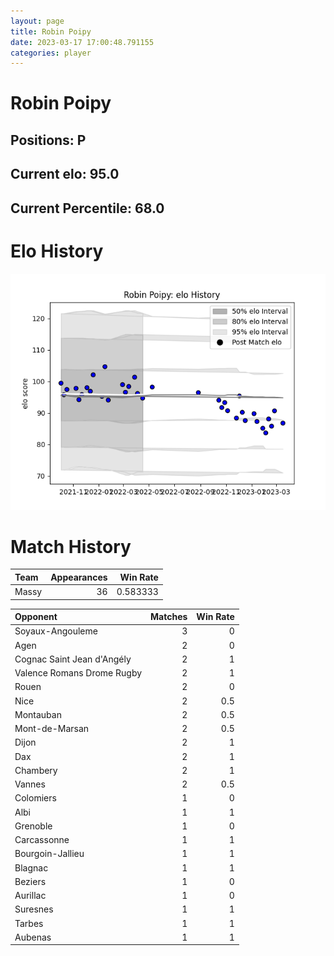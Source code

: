 ```yaml
---  
layout: page  
title: Robin Poipy  
date: 2023-03-17 17:00:48.791155  
categories: player  
---
```

# Robin Poipy

## Positions: P

## Current elo: 95.0

## Current Percentile: 68.0

# Elo History


![elo history](history_RobinPoipy.png)
# Match History


| Team   |   Appearances |   Win Rate |
|:-------|--------------:|-----------:|
| Massy  |            36 |   0.583333 |

| Opponent                   |   Matches |   Win Rate |
|:---------------------------|----------:|-----------:|
| Soyaux-Angouleme           |         3 |        0   |
| Agen                       |         2 |        0   |
| Cognac Saint Jean d'Angély |         2 |        1   |
| Valence Romans Drome Rugby |         2 |        1   |
| Rouen                      |         2 |        0   |
| Nice                       |         2 |        0.5 |
| Montauban                  |         2 |        0.5 |
| Mont-de-Marsan             |         2 |        0.5 |
| Dijon                      |         2 |        1   |
| Dax                        |         2 |        1   |
| Chambery                   |         2 |        1   |
| Vannes                     |         2 |        0.5 |
| Colomiers                  |         1 |        0   |
| Albi                       |         1 |        1   |
| Grenoble                   |         1 |        0   |
| Carcassonne                |         1 |        1   |
| Bourgoin-Jallieu           |         1 |        1   |
| Blagnac                    |         1 |        1   |
| Beziers                    |         1 |        0   |
| Aurillac                   |         1 |        0   |
| Suresnes                   |         1 |        1   |
| Tarbes                     |         1 |        1   |
| Aubenas                    |         1 |        1   |